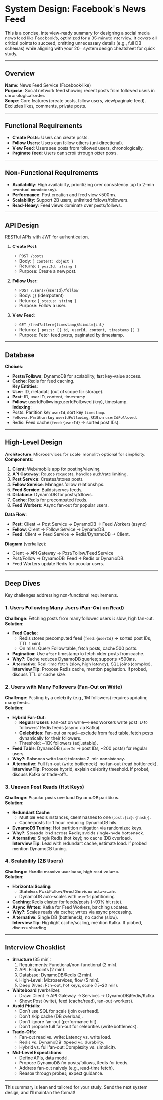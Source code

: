 # System Design: Facebook's News Feed

This is a concise, interview-ready summary for designing a social media news feed like Facebook’s, optimized for a 35-minute interview. It covers all critical points to succeed, omitting unnecessary details (e.g., full DB schemas) while aligning with your 20+ system design cheatsheet for quick study.

---

## Overview
**Name**: News Feed Service (Facebook-like)  
**Purpose**: Social network feed showing recent posts from followed users in chronological order.  
**Scope**: Core features (create posts, follow users, view/paginate feed). Excludes likes, comments, private posts.

---

## Functional Requirements
- **Create Posts**: Users can create posts.  
- **Follow Users**: Users can follow others (uni-directional).  
- **View Feed**: Users see posts from followed users, chronologically.  
- **Paginate Feed**: Users can scroll through older posts.

---

## Non-Functional Requirements
- **Availability**: High availability, prioritizing over consistency (up to 2-min eventual consistency).  
- **Performance**: Post creation and feed view <500ms.  
- **Scalability**: Support 2B users, unlimited follows/followers.  
- **Read-Heavy**: Feed views dominate over posts/follows.

---

## API Design
RESTful APIs with JWT for authentication.

1. **Create Post**:  
   - `POST /posts`  
   - Body: `{ content: object }`  
   - Returns: `{ postId: string }`  
   - Purpose: Create a new post.  

2. **Follow User**:  
   - `POST /users/{userId}/follow`  
   - Body: `{}` (idempotent)  
   - Returns: `{ status: string }`  
   - Purpose: Follow a user.  

3. **View Feed**:  
   - `GET /feed?after={timestamp}&limit={int}`  
   - Returns: `{ posts: [{ id, userId, content, timestamp }] }`  
   - Purpose: Fetch feed posts, paginated by timestamp.

---

## Database
**Choices**:  
- **Posts/Follows**: DynamoDB for scalability, fast key-value access.  
- **Cache**: Redis for feed caching.  
**Key Entities**:  
- **User**: ID, metadata (out of scope for storage).  
- **Post**: ID, user ID, content, timestamp.  
- **Follow**: userIdFollowing:userIdFollowed (key), timestamp.  
**Indexing**:  
- Posts: Partition key `userId`, sort key `timestamp`.  
- Follows: Partition key `userIdFollowing`, GSI on `userIdFollowed`.  
- Redis: Feed cache (`feed:{userId}` → sorted post IDs).

---

## High-Level Design
**Architecture**: Microservices for scale; monolith optional for simplicity.  
**Components**:  
1. **Client**: Web/mobile app for posting/viewing.  
2. **API Gateway**: Routes requests, handles auth/rate limiting.  
3. **Post Service**: Creates/stores posts.  
4. **Follow Service**: Manages follow relationships.  
5. **Feed Service**: Builds/serves feeds.  
6. **Database**: DynamoDB for posts/follows.  
7. **Cache**: Redis for precomputed feeds.  
8. **Feed Workers**: Async fan-out for popular users.

**Data Flow**:  
- **Post**: Client → Post Service → DynamoDB → Feed Workers (async).  
- **Follow**: Client → Follow Service → DynamoDB.  
- **Feed**: Client → Feed Service → Redis/DynamoDB → Client.  

**Diagram** (verbalize):  
- Client → API Gateway → Post/Follow/Feed Service.  
- Post/Follow → DynamoDB; Feed → Redis or DynamoDB.  
- Feed Workers update Redis for popular users.

---

## Deep Dives
Key challenges addressing non-functional requirements.

### 1. Users Following Many Users (Fan-Out on Read)
**Challenge**: Fetching posts from many followed users is slow, high fan-out.  
**Solution**:  
- **Feed Cache**:  
  - Redis stores precomputed feed (`feed:{userId}` → sorted post IDs, TTL 1 min).  
  - On miss: Query Follow table, fetch posts, cache 500 posts.  
- **Pagination**: Use `after` timestamp to fetch older posts from cache.  
- **Why?**: Cache reduces DynamoDB queries; supports <500ms.  
- **Alternative**: Real-time fetch (slow, high latency); SQL joins (complex).  
**Interview Tip**: Propose Redis cache, mention pagination. If probed, discuss TTL or cache size.

### 2. Users with Many Followers (Fan-Out on Write)
**Challenge**: Posting by a celebrity (e.g., 1M followers) requires updating many feeds.  
**Solution**:  
- **Hybrid Fan-Out**:  
  - **Regular Users**: Fan-out on write—Feed Workers write post ID to followers’ Redis feeds (async via Kafka).  
  - **Celebrities**: Fan-out on read—exclude from feed table, fetch posts dynamically for their followers.  
  - Threshold: ~10K followers (adjustable).  
- **Feed Table**: DynamoDB (`userId` → post IDs, ~200 posts) for regular users.  
- **Why?**: Balances write load; tolerates 2-min consistency.  
- **Alternative**: Full fan-out (write bottleneck); no fan-out (read bottleneck).  
**Interview Tip**: Propose hybrid, explain celebrity threshold. If probed, discuss Kafka or trade-offs.

### 3. Uneven Post Reads (Hot Keys)
**Challenge**: Popular posts overload DynamoDB partitions.  
**Solution**:  
- **Redundant Cache**:  
  - Multiple Redis instances, client hashes to one (`post:{id}:{hash}`).  
  - Cache posts for 1 hour, reducing DynamoDB hits.  
- **DynamoDB Tuning**: Hot partition mitigation via randomized keys.  
- **Why?**: Spreads load across Redis; avoids single-node bottleneck.  
- **Alternative**: Single Redis (hot key); no cache (DB overload).  
**Interview Tip**: Lead with redundant cache, estimate load. If probed, mention DynamoDB tuning.

### 4. Scalability (2B Users)
**Challenge**: Handle massive user base, high read volume.  
**Solution**:  
- **Horizontal Scaling**:  
  - Stateless Post/Follow/Feed Services auto-scale.  
  - DynamoDB auto-scales with `userId` partitioning.  
- **Caching**: Redis cluster for feeds/posts (~90% hit rate).  
- **Async Writes**: Kafka for Feed Workers, batching updates.  
- **Why?**: Scales reads via cache; writes via async processing.  
- **Alternative**: Single DB (bottleneck); no cache (slow).  
**Interview Tip**: Highlight cache/scaling, mention Kafka. If probed, discuss sharding.

---

## Interview Checklist
- **Structure** (35 min):  
  1. Requirements: Functional/non-functional (2 min).  
  2. API: Endpoints (2 min).  
  3. Database: DynamoDB/Redis (2 min).  
  4. High-Level: Microservices, flow (5 min).  
  5. Deep Dives: Fan-out, hot keys, scale (15–20 min).  
- **Whiteboard** (verbalize):  
  - Draw: Client → API Gateway → Services → DynamoDB/Redis/Kafka.  
  - Show: Post (write), feed (cache/read), fan-out (workers).  
- **Avoid Pitfalls**:  
  - Don’t use SQL for scale (join overhead).  
  - Don’t skip cache (DB overload).  
  - Don’t ignore fan-out (performance hit).  
  - Don’t propose full fan-out for celebrities (write bottleneck).  
- **Trade-Offs**:  
  - Fan-out read vs. write: Latency vs. write load.  
  - Redis vs. DynamoDB: Speed vs. durability.  
  - Hybrid vs. full fan-out: Complexity vs. simplicity.  
- **Mid-Level Expectations**:  
  - Define APIs, data model.  
  - Propose DynamoDB for posts/follows, Redis for feeds.  
  - Address fan-out naively (e.g., read-time fetch).  
  - Reason through probes; expect guidance.

---

This summary is lean and tailored for your study. Send the next system design, and I’ll maintain the format!
